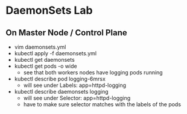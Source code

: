 # DaemonSets Lab

## On Master Node / Control Plane

- vim daemonsets.yml
- kubectl apply -f daemonsets.yml
- kubectl get daemonsets
- kubectl get pods -o wide
  - see that both workers nodes have logging pods running
- kubectl describe pod logging-6mrsx
  - will see under Labels: app=httpd-logging
- kubectl describe daemonsets logging
  - will see under Selector: app=httpd-logging
  - have to make sure selector matches with the labels of the pods
